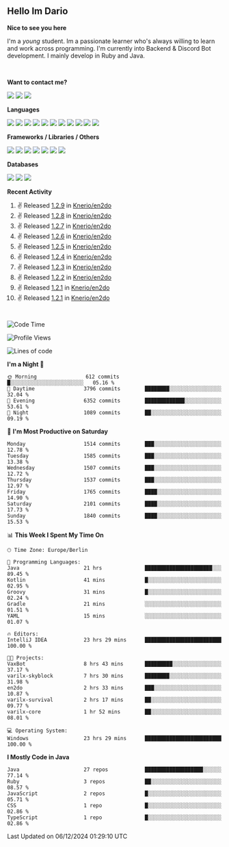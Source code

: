 <h2>Hello Im Dario</h2>

**Nice to see you here**

I'm a *young* student. Im a passionate learner who's always willing to learn and work across
programming. I'm currently into Backend & Discord Bot development. I mainly develop in Ruby and Java.

<br/>

**Want to contact me?**

<a href="https://github.com/knerio"><img src="https://img.shields.io/badge/-Github-blue?style=for-the-badge&logo=github&logoColor=white"/></a> <a href="https://discord.com/users/639416958923702292"><img src="https://img.shields.io/badge/-knerio-blue?style=for-the-badge&logo=discord&logoColor=white"/></a> <a href="https://twitch.tv/dopalos_"><img src="https://img.shields.io/badge/-twitch-blue?style=for-the-badge&logo=twitch&logoColor=white"/></a>

**Languages**

<img src="https://img.shields.io/badge/-HTML-blue?style=for-the-badge&logo=html5&logoColor=white"/> <img src="https://img.shields.io/badge/-CSS-blue?style=for-the-badge&logo=CSS3&logoColor=white"/> <img src="https://img.shields.io/badge/-Javascript-blue?style=for-the-badge&logo=javascript&logoColor=white"/> <img src="https://img.shields.io/badge/-Typescript-blue?style=for-the-badge&logo=TypeScript&logoColor=white"/> <img src="https://img.shields.io/badge/-Java-blue?style=for-the-badge&logo=java&logoColor=white"/> <img src="https://img.shields.io/badge/-Kotlin-blue?style=for-the-badge&logo=kotlin&logoColor=white"/> <img src="https://img.shields.io/badge/-SQL-blue?style=for-the-badge&logo=MYSQL&logoColor=white"/> <img src="https://img.shields.io/badge/-Markdown-blue?style=for-the-badge&logo=Markdown&logoColor=white"/> <img src="https://img.shields.io/badge/-JSON-blue?style=for-the-badge&logo=JSON&logoColor=white"/> <img src="https://img.shields.io/badge/-Git-blue?style=for-the-badge&logo=Git&logoColor=white"/> <img src="https://img.shields.io/badge/-Ruby-blue?style=for-the-badge&logo=Ruby&logoColor=white"/>
<br/>

 **Frameworks / Libraries / Others**

<img src="https://img.shields.io/badge/-Bootstrap-blue?style=for-the-badge&logo=Bootstrap&logoColor=white"/> <img src="https://img.shields.io/badge/-Node.JS-blue?style=for-the-badge&logo=node.js&logoColor=white"/> <img src="https://img.shields.io/badge/-React-blue?style=for-the-badge&logo=React&logoColor=white"/> <img src="https://img.shields.io/badge/-Express-blue?style=for-the-badge&logo=Express&logoColor=white"/> <img src="https://img.shields.io/badge/-Next.Js-blue?style=for-the-badge&logo=Next.Js&logoColor=white"/> <img src="https://img.shields.io/badge/-Ruby_On_Rails-blue?style=for-the-badge&logo=ruby-on-rails&logoColor=white"/> <img src="https://img.shields.io/badge/-JDA-blue?style=for-the-badge&logo=JDA&logoColor=white"/>

**Databases**

<img src="https://img.shields.io/badge/-MongoDB-blue?style=for-the-badge&logo=mongodb&logoColor=white"/> <img src="https://img.shields.io/badge/-MariaDB-blue?style=for-the-badge&logo=MariaDB&logoColor=white"/>
<img src="https://img.shields.io/badge/-PostgreSQL-blue?style=for-the-badge&logo=PostgreSQl&logoColor=white"/>

**Recent Activity**

<!--RECENT_ACTIVITY:start-->
1. ✌️ Released [1.2.9](https://github.com/Knerio/en2do/releases/tag/1.2.9) in [Knerio/en2do](https://github.com/Knerio/en2do)<br>
2. ✌️ Released [1.2.8](https://github.com/Knerio/en2do/releases/tag/1.2.8) in [Knerio/en2do](https://github.com/Knerio/en2do)<br>
3. ✌️ Released [1.2.7](https://github.com/Knerio/en2do/releases/tag/1.2.7) in [Knerio/en2do](https://github.com/Knerio/en2do)<br>
4. ✌️ Released [1.2.6](https://github.com/Knerio/en2do/releases/tag/1.2.6) in [Knerio/en2do](https://github.com/Knerio/en2do)<br>
5. ✌️ Released [1.2.5](https://github.com/Knerio/en2do/releases/tag/1.2.5) in [Knerio/en2do](https://github.com/Knerio/en2do)<br>
6. ✌️ Released [1.2.4](https://github.com/Knerio/en2do/releases/tag/1.2.4) in [Knerio/en2do](https://github.com/Knerio/en2do)<br>
7. ✌️ Released [1.2.3](https://github.com/Knerio/en2do/releases/tag/1.2.3) in [Knerio/en2do](https://github.com/Knerio/en2do)<br>
8. ✌️ Released [1.2.2](https://github.com/Knerio/en2do/releases/tag/1.2.2) in [Knerio/en2do](https://github.com/Knerio/en2do)<br>
9. ✌️ Released [1.2.1](https://github.com/Knerio/en2do/releases/tag/1.2.1) in [Knerio/en2do](https://github.com/Knerio/en2do)<br>
10. ✌️ Released [1.2.1](https://github.com/Knerio/en2do/releases/tag/1.2.1) in [Knerio/en2do](https://github.com/Knerio/en2do)<br>
<!--RECENT_ACTIVITY:end-->
 
#

<!--START_SECTION:waka-->
![Code Time](http://img.shields.io/badge/Code%20Time-632%20hrs%201%20min-blue)

![Profile Views](http://img.shields.io/badge/Profile%20Views-6-blue)

![Lines of code](https://img.shields.io/badge/From%20Hello%20World%20I%27ve%20Written-605.9%20thousand%20lines%20of%20code-blue)

**I'm a Night 🦉** 

```text
🌞 Morning                612 commits         █░░░░░░░░░░░░░░░░░░░░░░░░   05.16 % 
🌆 Daytime                3796 commits        ████████░░░░░░░░░░░░░░░░░   32.04 % 
🌃 Evening                6352 commits        █████████████░░░░░░░░░░░░   53.61 % 
🌙 Night                  1089 commits        ██░░░░░░░░░░░░░░░░░░░░░░░   09.19 % 
```
📅 **I'm Most Productive on Saturday** 

```text
Monday                   1514 commits        ███░░░░░░░░░░░░░░░░░░░░░░   12.78 % 
Tuesday                  1585 commits        ███░░░░░░░░░░░░░░░░░░░░░░   13.38 % 
Wednesday                1507 commits        ███░░░░░░░░░░░░░░░░░░░░░░   12.72 % 
Thursday                 1537 commits        ███░░░░░░░░░░░░░░░░░░░░░░   12.97 % 
Friday                   1765 commits        ████░░░░░░░░░░░░░░░░░░░░░   14.90 % 
Saturday                 2101 commits        ████░░░░░░░░░░░░░░░░░░░░░   17.73 % 
Sunday                   1840 commits        ████░░░░░░░░░░░░░░░░░░░░░   15.53 % 
```


📊 **This Week I Spent My Time On** 

```text
🕑︎ Time Zone: Europe/Berlin

💬 Programming Languages: 
Java                     21 hrs              ██████████████████████░░░   89.45 % 
Kotlin                   41 mins             █░░░░░░░░░░░░░░░░░░░░░░░░   02.95 % 
Groovy                   31 mins             █░░░░░░░░░░░░░░░░░░░░░░░░   02.24 % 
Gradle                   21 mins             ░░░░░░░░░░░░░░░░░░░░░░░░░   01.51 % 
YAML                     15 mins             ░░░░░░░░░░░░░░░░░░░░░░░░░   01.07 % 

🔥 Editors: 
IntelliJ IDEA            23 hrs 29 mins      █████████████████████████   100.00 % 

🐱‍💻 Projects: 
VaxBot                   8 hrs 43 mins       █████████░░░░░░░░░░░░░░░░   37.17 % 
varilx-skyblock          7 hrs 30 mins       ████████░░░░░░░░░░░░░░░░░   31.98 % 
en2do                    2 hrs 33 mins       ███░░░░░░░░░░░░░░░░░░░░░░   10.87 % 
varilx-survival          2 hrs 17 mins       ██░░░░░░░░░░░░░░░░░░░░░░░   09.77 % 
varilx-core              1 hr 52 mins        ██░░░░░░░░░░░░░░░░░░░░░░░   08.01 % 

💻 Operating System: 
Windows                  23 hrs 29 mins      █████████████████████████   100.00 % 
```

**I Mostly Code in Java** 

```text
Java                     27 repos            ███████████████████░░░░░░   77.14 % 
Ruby                     3 repos             ██░░░░░░░░░░░░░░░░░░░░░░░   08.57 % 
JavaScript               2 repos             █░░░░░░░░░░░░░░░░░░░░░░░░   05.71 % 
CSS                      1 repo              █░░░░░░░░░░░░░░░░░░░░░░░░   02.86 % 
TypeScript               1 repo              █░░░░░░░░░░░░░░░░░░░░░░░░   02.86 % 
```




 Last Updated on 06/12/2024 01:29:10 UTC
<!--END_SECTION:waka-->

